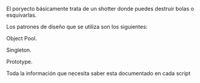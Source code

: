 El poryecto básicamente trata de un shotter donde puedes destruir bolas o esquivarlas.

Los patrones de diseño que se utiliza son los siguientes:

Object Pool.

Singleton.

Prototype.

Toda la información que necesita saber esta documentado en cada script

 
